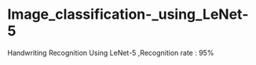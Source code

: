# Image_classification-_using_LeNet-5
Handwriting Recognition Using LeNet-5 ,Recognition rate : 95%
